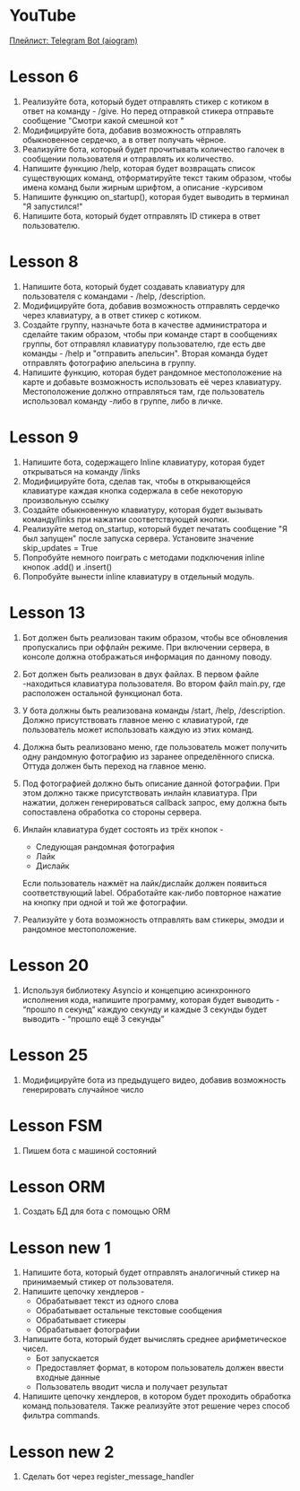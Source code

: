 # YouTube
[Плейлист: Telegram Bot (aiogram)](https://www.youtube.com/watch?v=ayUBlf9pvn0&list=PLe-iIMbo5JOJm6DRTjhleHojroS-Bbocr&index=2)

# Lesson 6
1. Реализуйте бота, который будет отправлять стикер с котиком в ответ на команду - /give. Но перед отправкой стикера отправьте сообщение "Смотри какой смешной кот "
2. Модифицируйте бота, добавив возможность отправлять обыкновенное сердечко, а в ответ получать чёрное.
3. Реализуйте бота, который будет прочитывать количество галочек в сообщении пользователя и отправлять их количество.
4. Напишите функцию /help, которая будет возвращать список существующих команд, отформатируйте текст таким образом, чтобы имена команд были жирным шрифтом, а описание -курсивом
5. Напишите функцию on_startup(), которая будет выводить в терминал "Я запустился!"
6. Напишите бота, который будет отправлять ID стикера в ответ пользователю.

# Lesson 8
1. Напишите бота, который будет создавать клавиатуру для пользователя с командами - /help, /description.
2. Модифицируйте бота, добавив возможность отправлять сердечко через клавиатуру, а в ответ стикер с котиком.
3. Создайте группу, назначьте бота в качестве администратора и сделайте таким образом, чтобы при команде старт в сообщениях группы, бот отправлял клавиатуру пользователю, где есть две команды - /help и "отправить апельсин". Вторая команда будет отправлять фотографию апельсина в группу.
4. Напишите функцию, которая будет рандомное местоположение на карте и добавьте возможность использовать её через клавиатуру. Местоположение должно отправляться там, где пользователь использовал команду -либо в группе, либо в личке.

# Lesson 9
1. Напишите бота, содержащего Inline клавиатуру, которая будет открываться на команду /links
2. Модифицируйте бота, сделав так, чтобы в открывающейся клавиатуре каждая кнопка содержала в себе некоторую произвольную ссылку
3. Создайте обыкновенную клавиатуру, которая будет вызывать команду/links при нажатии соответствующей кнопки.
4. Реализуйте метод on_startup, который будет печатать сообщение "Я был запущен" после запуска сервера. Установите значение skip_updates = True
5. Попробуйте немного поиграть с методами подключения inline кнопок .add() и .insert()
6. Попробуйте вынести inline клавиатуру в отдельный модуль.

# Lesson 13
1. Бот должен быть реализован таким образом, чтобы все обновления пропускались при оффлайн режиме.
При включении сервера, в консоле должна отображаться информация по данному поводу.
2. Бот должен быть реализован в двух файлах. В первом файле -находиться клавиатура пользователя.
Во втором файл main.py, где расположен остальной функционал бота.
3. У бота должны быть реализована команды /start, /help, /description.
Должно присутствовать главное меню с клавиатурой, где пользователь может использовать каждую из этих команд.
4. Должна быть реализовано меню, где пользователь может получить одну рандомную фотографию из заранее определённого списка. Оттуда должен быть переход на главное меню.
5. Под фотографией должно быть описание данной фотографии. При этом должно также присутствовать инлайн клавиатура.
При нажатии, должен генерироваться callback запрос, ему должна быть сопоставлена обработка со стороны сервера.
6. Инлайн клавиатура будет состоять из трёх кнопок -
    * Следующая рандомная фотография
    * Лайк
    * Дислайк 
    <p>Если пользователь нажмёт на лайк/дислайк должен появиться соответствующий label. Обработайте как-либо повторное нажатие на кнопку при одной и той же фотографии.

7. Реализуйте у бота возможность отправлять вам стикеры, эмодзи и рандомное местоположение.

# Lesson 20
1. Используя библиотеку Asyncio и концепцию асинхронного исполнения кода, напишите программу, которая будет выводить - “прошло п секунд” каждую секунду и каждые 3 секунды будет выводить - “прошло ещё 3 секунды”

# Lesson 25
1. Модифицируйте бота из предыдущего видео, добавив возможность генерировать случайное число

# Lesson FSM
1. Пишем бота с машиной состояний

# Lesson ORM
1. Создать БД для бота с помощью ORM

# Lesson new 1
1. Напишите бота, который будет отправлять аналогичный стикер на принимаемый стикер от пользователя.
2. Напишите цепочку хендлеров -
    *	Обрабатывает текст из одного слова
    *	Обрабатывает остальные текстовые сообщения
    *	Обрабатывает стикеры
    *	Обрабатывает фотографии
3. Напишите бота, который будет вычислять среднее арифметическое чисел.
    - Бот запускается
    - Предоставляет формат, в котором пользователь должен ввести входные данные
    - Пользователь вводит числа и получает результат
4. Напишите цепочку хендлеров, в котором будет проходить обработка команд пользователя. Также реализуйте этот решение через способ фильтра commands.

# Lesson new 2
1. Сделать бот через register_message_handler
